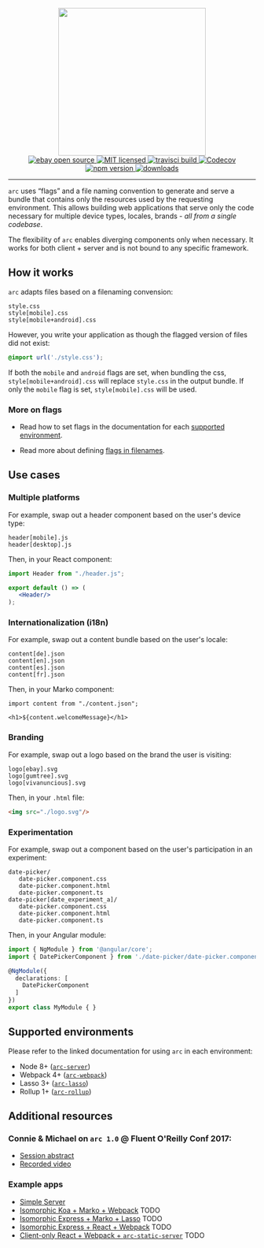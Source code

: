 <p align="center">
   <img width="300" src="./logo.png"/>

   <br/>

   <a href="https://www.ebay.com">
      <img src="https://img.shields.io/badge/ebay-open%20source-01d5c2.svg" alt="ebay open source"/>
   </a>
   <a href="https://img.shields.io/github/license/eBay/arc.svg">
      <img src="https://img.shields.io/github/license/eBay/arc.svg" alt="MIT licensed"/>
   </a>
   <a href="https://travis-ci.org/eBay/arc">
      <img src="https://travis-ci.org/eBay/arc.svg?branch=master" alt="travisci build"/>
   </a>
   <a href="https://codecov.io/gh/eBay/arc">
     <img src="https://codecov.io/gh/eBay/arc/branch/master/graph/badge.svg" alt="Codecov" />
   </a>
   <a href="https://www.npmjs.com/package/arc-resolver">
      <img src="https://img.shields.io/npm/v/arc-resolver/next.svg" alt="npm version"/>
   </a>
   <a href="http://npm-stat.com/charts.html?package=arc-resolver">
      <img src="https://img.shields.io/npm/dm/arc-resolver.svg" alt="downloads"/>
   </a>
</p>

---

`arc` uses “flags” and a file naming convention to generate and serve a bundle that contains only the resources used by the requesting environment. This allows building web applications that serve only the code necessary for multiple device types, locales, brands - _all from a single codebase_.

The flexibility of `arc` enables diverging components only when necessary. It works for both client + server and is not bound to any specific framework.

## How it works

`arc` adapts files based on a filenaming convension:

```webidl
style.css
style[mobile].css
style[mobile+android].css
```

However, you write your application as though the flagged version of files did not exist:

```css
@import url('./style.css');
```

If both the `mobile` and `android` flags are set, when bundling the css, `style[mobile+android].css` will replace `style.css` in the output bundle. If only the `mobile` flag is set, `style[mobile].css` will be used.

### More on flags

- Read how to set flags in the documentation for each [supported environment](#supported-environments).

- Read more about defining [flags in filenames](./packages/arc-resolver/README.md#defining-flags).

## Use cases

### Multiple platforms

For example, swap out a header component based on the user's device type:

```webidl
header[mobile].js
header[desktop].js
```

Then, in your React component:

```jsx
import Header from "./header.js";

export default () => (
   <Header/>
);
```

### Internationalization (i18n)

For example, swap out a content bundle based on the user's locale:

```webidl
content[de].json
content[en].json
content[es].json
content[fr].json
```

Then, in your Marko component:

```marko
import content from "./content.json";

<h1>${content.welcomeMessage}</h1>
```

### Branding

For example, swap out a logo based on the brand the user is visiting:

```webidl
logo[ebay].svg
logo[gumtree].svg
logo[vivanuncious].svg
```

Then, in your `.html` file:

```html
<img src="./logo.svg"/>
```

### Experimentation

For example, swap out a component based on the user's participation in an experiment:

```webidl
date-picker/
   date-picker.component.css
   date-picker.component.html
   date-picker.component.ts
date-picker[date_experiment_a]/
   date-picker.component.css
   date-picker.component.html
   date-picker.component.ts
```

Then, in your Angular module:

```ts
import { NgModule } from '@angular/core';
import { DatePickerComponent } from './date-picker/date-picker.component';

@NgModule({
  declarations: [
    DatePickerComponent
  ]
})
export class MyModule { }
```

## Supported environments

Please refer to the linked documentation for using `arc` in each environment:

- Node 8+ ([`arc-server`](./packages/arc-server))
- Webpack 4+ ([`arc-webpack`](./packages/arc-webpack))
- Lasso 3+ ([`arc-lasso`](./packages/arc-lasso))
- Rollup 1+ ([`arc-rollup`](./packages/arc-rollup))

## Additional resources

### Connie & Michael on `arc 1.0` @ Fluent O'Reilly Conf 2017:

- [Session abstract](https://conferences.oreilly.com/fluent/fl-ca/public/schedule/detail/58976)    
- [Recorded video](https://vimeo.com/229162833/c2727d5436)

### Example apps

- [Simple Server](./packages/example-arc-server)
- [Isomorphic Koa + Marko + Webpack]() TODO
- [Isomorphic Express + Marko + Lasso]() TODO
- [Isomorphic Express + React + Webpack]() TODO
- [Client-only React + Webpack + `arc-static-server`]() TODO
